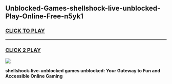 
## Unblocked-Games-shellshock-live-unblocked-Play-Online-Free-n5yk1
<h3>
<a href="https://premium76.site?title=shellshock-live-unblocked&ref=26A">CLICK TO PLAY</a></h3>
<hr>

<h3>
<a href="https://premium76.site?title=shellshock-live-unblocked&ref=26A">CLICK 2 PLAY</a>
  
</h3>

<a href="https://premium76.site?title=shellshock-live-unblocked&ref=26A"><img src="https://clearcache.store/games.png"></a>


**shellshock-live-unblocked games unblocked: Your Gateway to Fun and Accessible Online Gaming**
